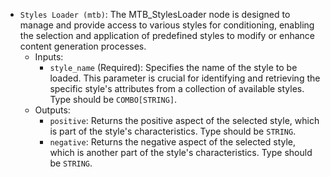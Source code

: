 - `Styles Loader (mtb)`: The MTB_StylesLoader node is designed to manage and provide access to various styles for conditioning, enabling the selection and application of predefined styles to modify or enhance content generation processes.
    - Inputs:
        - `style_name` (Required): Specifies the name of the style to be loaded. This parameter is crucial for identifying and retrieving the specific style's attributes from a collection of available styles. Type should be `COMBO[STRING]`.
    - Outputs:
        - `positive`: Returns the positive aspect of the selected style, which is part of the style's characteristics. Type should be `STRING`.
        - `negative`: Returns the negative aspect of the selected style, which is another part of the style's characteristics. Type should be `STRING`.
